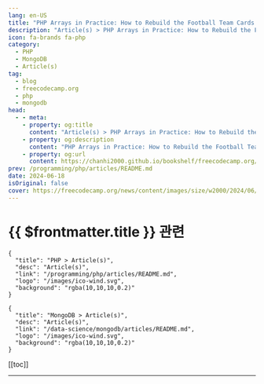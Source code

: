 ```yaml
---
lang: en-US
title: "PHP Arrays in Practice: How to Rebuild the Football Team Cards Project with PHP and MongoDB"
description: "Article(s) > PHP Arrays in Practice: How to Rebuild the Football Team Cards Project with PHP and MongoDB"
icon: fa-brands fa-php
category: 
  - PHP
  - MongoDB
  - Article(s)
tag: 
  - blog
  - freecodecamp.org
  - php
  - mongodb
head:
  - - meta:
    - property: og:title
      content: "Article(s) > PHP Arrays in Practice: How to Rebuild the Football Team Cards Project with PHP and MongoDB"
    - property: og:description
      content: "PHP Arrays in Practice: How to Rebuild the Football Team Cards Project with PHP and MongoDB"
    - property: og:url
      content: https://chanhi2000.github.io/bookshelf/freecodecamp.org/php-arrays-how-to-rebuild-the-football-team-cards-with-php-and-mongodb.html
prev: /programming/php/articles/README.md
date: 2024-06-18
isOriginal: false
cover: https://freecodecamp.org/news/content/images/size/w2000/2024/06/PHP-Arrays-in-Practice-Cover.png
---
```


# {{ $frontmatter.title }} 관련

```component VPCard
{
  "title": "PHP > Article(s)",
  "desc": "Article(s)",
  "link": "/programming/php/articles/README.md",
  "logo": "/images/ico-wind.svg",
  "background": "rgba(10,10,10,0.2)"
}
```

```component VPCard
{
  "title": "MongoDB > Article(s)",
  "desc": "Article(s)",
  "link": "/data-science/mongodb/articles/README.md",
  "logo": "/images/ico-wind.svg",
  "background": "rgba(10,10,10,0.2)"
}
```

[[toc]]

---

<SiteInfo
  name="PHP Arrays in Practice: How to Rebuild the Football Team Cards Project with PHP and MongoDB"
  desc="This is the second part of my PHP array handbook. You can find the first part here, where I cover array basics. In the first part, you learned about arrays, how to create arrays, array functions, and how to loop through arrays. This second part will teach you how..."
  url="https://freecodecamp.org/news/php-arrays-how-to-rebuild-the-football-team-cards-with-php-and-mongodb/"
  logo="https://cdn.freecodecamp.org/universal/favicons/favicon.ico"
  preview="https://freecodecamp.org/news/content/images/size/w2000/2024/06/PHP-Arrays-in-Practice-Cover.png"/>

<!-- TODO: 작성 -->

